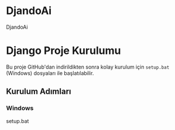 # DjandoAi
DjandoAi

# Django Proje Kurulumu

Bu proje GitHub'dan indirildikten sonra kolay kurulum için `setup.bat` (Windows) dosyaları ile başlatılabilir.

## Kurulum Adımları

### Windows

setup.bat

